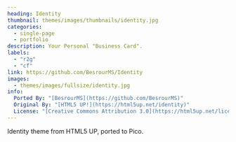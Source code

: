 ```yaml
---
heading: Identity
thumbnail: themes/images/thumbnails/identity.jpg
categories:
  - single-page
  - portfolio
description: Your Personal "Business Card".
labels:
  - "r2g"
  - "cf"
link: https://github.com/BesrourMS/Identity
images:
  - themes/images/fullsize/identity.jpg
info:
  Ported By: "[BesrourMS](https://github.com/BesrourMS)"
  Original By: "[HTML5 UP!](https://html5up.net/identity)"
  License: "[Creative Commons Attribution 3.0](https://html5up.net/license)"
---
```


Identity theme from HTML5 UP, ported to Pico.
